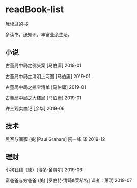 # readBook-list
我读过的书

多读书，涨知识，丰富业余生活。

## 小说

古董局中局之佛头案 [马伯庸] 2019-01

古董局中局之清明上河图 [马伯庸] 2019-01

古董局中局之掠宝清单 [马伯庸] 2019-01

古董局中局之大结局 [马伯庸] 2019-01

许三观卖血记 [余华] 2019-06

## 技术
黑客与画家 (美)[Paul Graham] 阮一峰 译 2019-12

## 理财

小狗钱钱（德）[博多·舍费尔] 2019-06

富爸爸与穷爸爸 (美) [罗伯特·清崎&莱希特] 译者：萧明 2019-07
